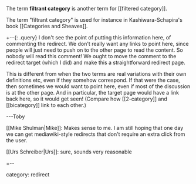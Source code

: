The term **filtrant category** is another term for [[filtered category]].

The term "filtrant category" is used for instance in Kashiwara-Schapira's book [[Categories and Sheaves]].

+--{: .query}
I don\'t see the point of putting this information here, of commenting the redirect.  We don\'t really want any links to point here, since people will just need to push on to the other page to read the content.  So nobody will read this comment!  We ought to move the comment to the redirect target (which I did) and make this a straightforward redirect page.

This is different from when the two terms are real variations with their own definitions etc, even if they somehow correspond.  If that were the case, then sometimes we would want to point here, even if most of the discussion is at the other page.  And in particular, the target page would have a link back here, so it would get seen!  (Compare how [[2-category]] and [[bicategory]] link to each other.)

---Toby

[[Mike Shulman|Mike]]: Makes sense to me.  I am still hoping that one day we can get mediawiki-style redirects that don't require an extra click from the user.

[[Urs Schreiber|Urs]]: sure, sounds very reasonable

=--

category: redirect
